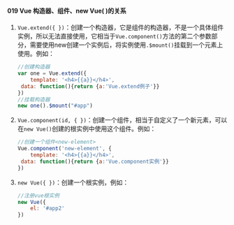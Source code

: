 #### 019 Vue 构造器、组件、new Vue( )的关系

1. ```Vue.extend({ })```：创建一个构造器，它是组件的构造器，不是一个具体组件实例，所以无法直接使用，它相当于```Vue.component()```方法的第二个参数部分，需要使用new创建一个实例后，将实例使用```.$mount()```挂载到一个元素上使用。例如：

   ```javascript
   //创建构造器
   var one = Vue.extend({
       template: '<h4>{{a}}</h4>',
   	data: function(){return {a:'Vue.extend例子'}}
   })
   //挂载构造器
   new one().$mount("#app")
   ```

2. ```Vue.component(id, { })```：创建一个组件，相当于自定义了一个新元素，可以在```new Vue()```创建的根实例中使用这个组件。例如：

   ```javascript
   //创建一个组件<new-element>
   Vue.component('new-element', {
       template: '<h4>{{a}}</h4>',
   	data: function(){return {a:'Vue.component实例'}}
   })
   ```

3. ```new Vue({ })```：创建一个根实例，例如：

   ```javascript
   //注册vue根实例
   new Vue({
       el: '#app2'
   })
   ```

   